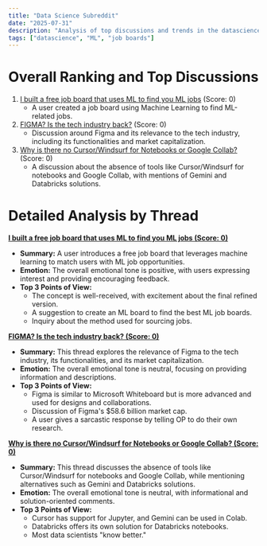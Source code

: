 ```yaml
---
title: "Data Science Subreddit"
date: "2025-07-31"
description: "Analysis of top discussions and trends in the datascience subreddit"
tags: ["datascience", "ML", "job boards"]
---
```


# Overall Ranking and Top Discussions
1.  [I built a free job board that uses ML to find you ML jobs](https://www.reddit.com/r/datascience/comments/1mdm12b/i_built_a_free_job_board_that_uses_ml_to_find_you/) (Score: 0)
    *   A user created a job board using Machine Learning to find ML-related jobs.
2.  [FIGMA? Is the tech industry back?](https://www.reddit.com/r/datascience/comments/1me91rq/figma_is_the_tech_industry_back/) (Score: 0)
    *   Discussion around Figma and its relevance to the tech industry, including its functionalities and market capitalization.
3.  [Why is there no Cursor/Windsurf for Notebooks or Google Collab?](https://www.reddit.com/r/datascience/comments/1me934o/why_is_there_no_cursorwindsurf_for_notebooks_or/) (Score: 0)
    *   A discussion about the absence of tools like Cursor/Windsurf for notebooks and Google Collab, with mentions of Gemini and Databricks solutions.

# Detailed Analysis by Thread
**[I built a free job board that uses ML to find you ML jobs (Score: 0)](https://www.reddit.com/r/datascience/comments/1mdm12b/i_built_a_free_job_board_that_uses_ml_to_find_you/)**
*   **Summary:** A user introduces a free job board that leverages machine learning to match users with ML job opportunities.
*   **Emotion:** The overall emotional tone is positive, with users expressing interest and providing encouraging feedback.
*   **Top 3 Points of View:**
    *   The concept is well-received, with excitement about the final refined version.
    *   A suggestion to create an ML board to find the best ML job boards.
    *   Inquiry about the method used for sourcing jobs.

**[FIGMA? Is the tech industry back? (Score: 0)](https://www.reddit.com/r/datascience/comments/1me91rq/figma_is_the_tech_industry_back/)**
*   **Summary:** This thread explores the relevance of Figma to the tech industry, its functionalities, and its market capitalization.
*   **Emotion:** The overall emotional tone is neutral, focusing on providing information and descriptions.
*   **Top 3 Points of View:**
    *   Figma is similar to Microsoft Whiteboard but is more advanced and used for designs and collaborations.
    *   Discussion of Figma's $58.6 billion market cap.
    *   A user gives a sarcastic response by telling OP to do their own research.

**[Why is there no Cursor/Windsurf for Notebooks or Google Collab? (Score: 0)](https://www.reddit.com/r/datascience/comments/1me934o/why_is_there_no_cursorwindsurf_for_notebooks_or/)**
*   **Summary:** This thread discusses the absence of tools like Cursor/Windsurf for notebooks and Google Collab, while mentioning alternatives such as Gemini and Databricks solutions.
*   **Emotion:** The overall emotional tone is neutral, with informational and solution-oriented comments.
*   **Top 3 Points of View:**
    *   Cursor has support for Jupyter, and Gemini can be used in Colab.
    *   Databricks offers its own solution for Databricks notebooks.
    *   Most data scientists "know better."
